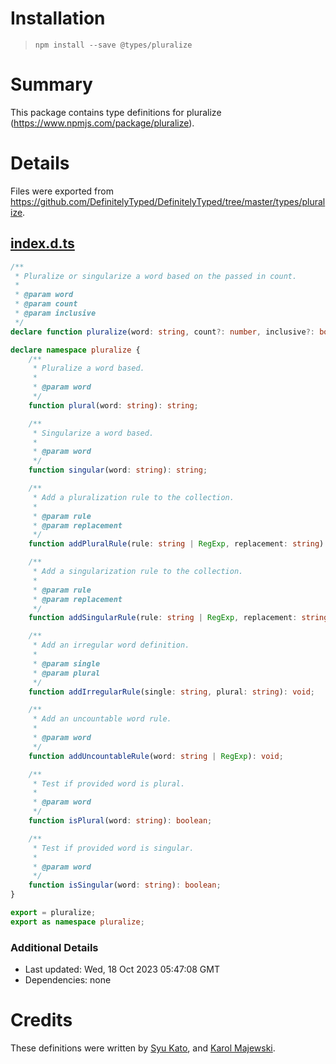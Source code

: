 # Installation
> `npm install --save @types/pluralize`

# Summary
This package contains type definitions for pluralize (https://www.npmjs.com/package/pluralize).

# Details
Files were exported from https://github.com/DefinitelyTyped/DefinitelyTyped/tree/master/types/pluralize.
## [index.d.ts](https://github.com/DefinitelyTyped/DefinitelyTyped/tree/master/types/pluralize/index.d.ts)
````ts
/**
 * Pluralize or singularize a word based on the passed in count.
 *
 * @param word
 * @param count
 * @param inclusive
 */
declare function pluralize(word: string, count?: number, inclusive?: boolean): string;

declare namespace pluralize {
    /**
     * Pluralize a word based.
     *
     * @param word
     */
    function plural(word: string): string;

    /**
     * Singularize a word based.
     *
     * @param word
     */
    function singular(word: string): string;

    /**
     * Add a pluralization rule to the collection.
     *
     * @param rule
     * @param replacement
     */
    function addPluralRule(rule: string | RegExp, replacement: string): void;

    /**
     * Add a singularization rule to the collection.
     *
     * @param rule
     * @param replacement
     */
    function addSingularRule(rule: string | RegExp, replacement: string): void;

    /**
     * Add an irregular word definition.
     *
     * @param single
     * @param plural
     */
    function addIrregularRule(single: string, plural: string): void;

    /**
     * Add an uncountable word rule.
     *
     * @param word
     */
    function addUncountableRule(word: string | RegExp): void;

    /**
     * Test if provided word is plural.
     *
     * @param word
     */
    function isPlural(word: string): boolean;

    /**
     * Test if provided word is singular.
     *
     * @param word
     */
    function isSingular(word: string): boolean;
}

export = pluralize;
export as namespace pluralize;

````

### Additional Details
 * Last updated: Wed, 18 Oct 2023 05:47:08 GMT
 * Dependencies: none

# Credits
These definitions were written by [Syu Kato](https://github.com/ukyo), and [Karol Majewski](https://github.com/karol-majewski).
